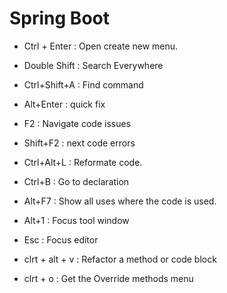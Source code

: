 # Spring Boot

- Ctrl + Enter : Open create new menu.

- Double Shift : Search Everywhere

- Ctrl+Shift+A : Find command

- Alt+Enter : quick fix

- F2 : Navigate code issues

- Shift+F2 : next code errors

- Ctrl+Alt+L : Reformate code.

- Ctrl+B : Go to declaration

- Alt+F7 : Show all uses where the code is used.

- Alt+1 : Focus tool window

- Esc : Focus editor

- clrt + alt + v : Refactor a method or code block

- clrt + o : Get the Override methods menu
